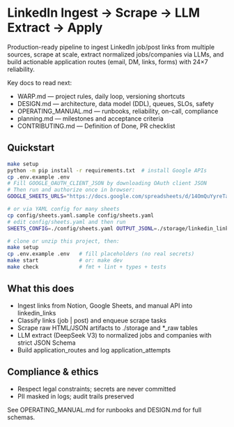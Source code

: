 # LinkedIn Ingest → Scrape → LLM Extract → Apply

Production-ready pipeline to ingest LinkedIn job/post links from multiple sources, scrape at scale, extract normalized jobs/companies via LLMs, and build actionable application routes (email, DM, links, forms) with 24×7 reliability.

Key docs to read next:
- WARP.md — project rules, daily loop, versioning shortcuts
- DESIGN.md — architecture, data model (DDL), queues, SLOs, safety
- OPERATING_MANUAL.md — runbooks, reliability, on-call, compliance
- planning.md — milestones and acceptance criteria
- CONTRIBUTING.md — Definition of Done, PR checklist

## Quickstart
```bash
make setup
python -m pip install -r requirements.txt  # install Google APIs
cp .env.example .env
# Fill GOOGLE_OAUTH_CLIENT_JSON by downloading OAuth client JSON
# Then run and authorize once in browser:
GOOGLE_SHEETS_URLS="https://docs.google.com/spreadsheets/d/14OmQuYyreTa_ehui2vGXbydNpMsJCrCTArolMozuPG0/edit?gid=1790709853" OUTPUT_JSONL=./storage/linkedin_links.jsonl python -m src.app

# or via YAML config for many sheets
cp config/sheets.yaml.sample config/sheets.yaml
# edit config/sheets.yaml and then run
SHEETS_CONFIG=./config/sheets.yaml OUTPUT_JSONL=./storage/linkedin_links.jsonl python -m src.app
```
```bash
# clone or unzip this project, then:
make setup
cp .env.example .env   # fill placeholders (no real secrets)
make start             # or: make dev
make check             # fmt + lint + types + tests
```

## What this does
- Ingest links from Notion, Google Sheets, and manual API into linkedin_links
- Classify links (job | post) and enqueue scrape tasks
- Scrape raw HTML/JSON artifacts to ./storage and *_raw tables
- LLM extract (DeepSeek V3) to normalized jobs and companies with strict JSON Schema
- Build application_routes and log application_attempts

## Compliance & ethics
- Respect legal constraints; secrets are never committed
- PII masked in logs; audit trails preserved

See OPERATING_MANUAL.md for runbooks and DESIGN.md for full schemas.
